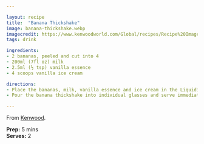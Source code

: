 ```yaml
---

layout: recipe
title:  "Banana Thickshake"
image: banana-thickshake.webp
imagecredit: https://www.kenwoodworld.com/Global/recipes/Recipe%20Images/drinks/Banana_Thickshake_1.jpg
tags: drink

ingredients:
- 2 bananas, peeled and cut into 4
- 200ml (7fl oz) milk
- 2.5ml (½ tsp) vanilla essence
- 4 scoops vanilla ice cream

directions:
- Place the bananas, milk, vanilla essence and ice cream in the Liquidiser and blend at speed 1 to 2 until smooth.
- Pour the banana thickshake into individual glasses and serve immediately.

---
```


From [Kenwood](https://www.kenwoodworld.com/en-au/cooking-with-kenwood/recipes/recipes/drinks-smoothies-and-cocktails/banana-thickshake). 

**Prep:** 5 mins  
**Serves:** 2